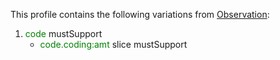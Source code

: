 This profile contains the following variations from [Observation](http://hl7.org/fhir/observation.html):

1. <span style='color:green'> code </span> mustSupport
   * <span style='color:green'> code.coding:amt </span> slice mustSupport
